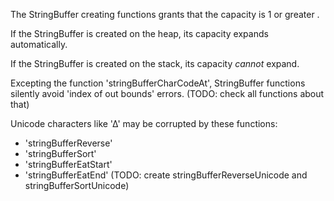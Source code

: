 
The StringBuffer creating functions grants that the capacity is 1 or greater .

If the StringBuffer is created on the heap, its capacity expands automatically. 

If the StringBuffer is created on the stack, its capacity *cannot* expand.

Excepting the function 'stringBufferCharCodeAt', StringBuffer functions silently avoid 'index of out bounds' errors. 
(TODO: check all functions about that) 

Unicode characters like '∆' may be corrupted by these functions:
- 'stringBufferReverse' 
- 'stringBufferSort'
- 'stringBufferEatStart'
- 'stringBufferEatEnd' 
(TODO: create stringBufferReverseUnicode and stringBufferSortUnicode)

